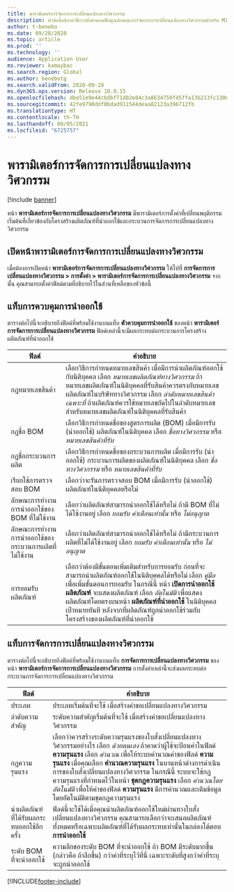 ```yaml
---
title: พารามิเตอร์การจัดการการเปลี่ยนแปลงทางวิศวกรรม
description: หัวข้อนี้อธิบายวิธีการตั้งค่าคอนฟิกคุณลักษณะการจัดการการเปลี่ยนแปลงทางวิศวกรรมสำหรับ Microsoft Dynamics 365 Supply Chain Management
author: t-benebo
ms.date: 09/28/2020
ms.topic: article
ms.prod: ''
ms.technology: ''
audience: Application User
ms.reviewer: kamaybac
ms.search.region: Global
ms.author: benebotg
ms.search.validFrom: 2020-09-28
ms.dyn365.ops.version: Release 10.0.15
ms.openlocfilehash: dbe51e9e44cbdbf71d02e84c3a8634750f45ffa13b213fc1306a1047fb9e0b63
ms.sourcegitcommit: 42fe9790ddf0bdad911544deaa82123a396712fb
ms.translationtype: HT
ms.contentlocale: th-TH
ms.lasthandoff: 08/05/2021
ms.locfileid: "6725757"
---
```

# <a name="engineering-change-management-parameters"></a>พารามิเตอร์การจัดการการเปลี่ยนแปลงทางวิศวกรรม

[!include [banner](../includes/banner.md)]

หน้า **พารามิเตอร์การจัดการการเปลี่ยนแปลงทางวิศวกรรม** มีพารามิเตอร์การตั้งค่าที่เปลี่ยนพฤติกรรมเริ่มต้นที่เกี่ยวข้องกับโครงสร้างผลิตภัณฑ์ที่นำออกใช้และกระบวนการจัดการการเปลี่ยนแปลงทางวิศวกรรม

## <a name="open-the-engineering-change-management-parameters-page"></a>เปิดหน้าพารามิเตอร์การจัดการการเปลี่ยนแปลงทางวิศวกรรม

เมื่อต้องการเปิดหน้า **พารามิเตอร์การจัดการการเปลี่ยนแปลงทางวิศวกรรม** ให้ไปที่ **การจัดการการเปลี่ยนแปลงทางวิศวกรรม \> การตั้งค่า \> พารามิเตอร์การจัดการการเปลี่ยนแปลงทางวิศวกรรม** จากนั้น คุณสามารถตั้งค่าฟิลด์ตามที่อธิบายไว้ในส่วนที่เหลือของหัวข้อนี้

## <a name="release-control-tab"></a>แท็บการควบคุมการนำออกใช้

ตารางต่อไปนี้จะอธิบายถึงฟิลด์ที่พร้อมใช้งานบนแท็บ **ตัวควบคุมการนำออกใช้** ของหน้า **พารามิเตอร์การจัดการการเปลี่ยนแปลงทางวิศวกรรม** ฟิลด์เหล่านี้จะมีผลกระทบต่อกระบวนการโครงสร้างผลิตภัณฑ์ที่นำออกใช้

| ฟิลด์ | คำอธิบาย |
|---|---|
| กฎหมายเลขสินค้า | เลือกวิธีการกำหนดหมายเลขสินค้า เมื่อมีการนำผลิตภัณฑ์ออกใช้กับนิติบุคคล เลือก *หมายเลขผลิตภัณฑ์ทางวิศวกรรม* ถ้าหมายเลขผลิตภัณฑ์ในนิติบุคคลที่รับสินค้าควรตรงกับหมายเลขผลิตภัณฑ์ในบริษัททางวิศวกรรม เลือก *ลำดับหมายเลขสินค้าเฉพาะที่* ถ้าผลิตภัณฑ์ควรใช้หมายเลขถัดไปในลำดับหมายเลขสำหรับหมายเลขผลิตภัณฑ์ในนิติบุคคลที่รับสินค้า |
| กฎชื่อ BOM | เลือกวิธีการกำหนดชื่อของสูตรการผลิต (BOM) เมื่อมีการรับ (นำออกใช้) ผลิตภัณฑ์ในนิติบุคคล เลือก *ชื่อทางวิศวกรรม* หรือ *หมายเลขสินค้าที่รับ* |
| กฎชื่อกระบวนการผลิต | เลือกวิธีการกำหนดชื่อของกระบวนการผลิต เมื่อมีการรับ (นำออกใช้) กระบวนการผลิตของผลิตภัณฑ์ในนิติบุคคล เลือก *ชื่อทางวิศวกรรม* หรือ *หมายเลขสินค้าที่รับ* |
| เรียกใช้การตรวจสอบ BOM | เลือกว่าจะรันการตรวจสอบ BOM เมื่อมีการรับ (นำออกใช้) ผลิตภัณฑ์ในนิติบุคคลหรือไม่ |
| ลักษณะการทำงานการนำออกใช้ของ BOM ที่ไม่ใช้งาน | เลือกว่าผลิตภัณฑ์สามารถนำออกใช้ได้หรือไม่ ถ้ามี BOM ที่ไม่ได้ใช้งานอยู่ เลือก *ยอมรับ* *คำเตือนเท่านั้น* หรือ *ไม่อนุญาต* |
| ลักษณะการทำงานการนำออกใช้ของกระบวนการผลิตที่ไม่ใช้งาน | เลือกว่าผลิตภัณฑ์สามารถนำออกใช้ได้หรือไม่ ถ้ามีกระบวนการผลิตที่ไม่ได้ใช้งานอยู่ เลือก *ยอมรับ* *คำเตือนเท่านั้น* หรือ *ไม่อนุญาต*|
| การยอมรับผลิตภัณฑ์ | เลือกว่าต้องมีขั้นตอนเพิ่มเติมสำหรับการยอมรับ ก่อนที่จะสามารถนำผลิตภัณฑ์ออกใช้ในนิติบุคคลได้หรือไม่ เลือก *คู่มือ* เพื่อเพิ่มขั้นตอนการยอมรับ ในกรณีนี้ หน้า **เปิดการนำออกใช้ผลิตภัณฑ์** จะแสดงผลิตภัณฑ์ เลือก *อัตโนมัติ* เพื่อแสดงผลิตภัณฑ์โดยตรงบนหน้า **ผลิตภัณฑ์ที่นำออกใช้** ในนิติบุคคลเป้าหมายทันที หลังจากที่ผลิตภัณฑ์ถูกนำออกใช้ร่วมกับโครงสร้างของผลิตภัณฑ์ที่นำออกใช้ |

## <a name="engineering-change-management-tab"></a>แท็บการจัดการการเปลี่ยนแปลงทางวิศวกรรม

ตารางต่อไปนี้จะอธิบายถึงฟิลด์ที่พร้อมใช้งานบนแท็บ **การจัดการการเปลี่ยนแปลงทางวิศวกรรม** ของหน้า **พารามิเตอร์การจัดการการเปลี่ยนแปลงทางวิศวกรรม** การตั้งค่าเหล่านี้จะส่งผลกระทบต่อกระบวนการจัดการการเปลี่ยนแปลงทางวิศวกรรม

| ฟิลด์ | คำอธิบาย |
|---|---|
| ประเภท | ประเภทเริ่มต้นที่จะใช้ เมื่อสร้างคำขอเปลี่ยนแปลงทางวิศวกรรม |
| ลำดับความสำคัญ | ระดับความสำคัญเริ่มต้นที่จะใช้ เมื่อสร้างคำขอเปลี่ยนแปลงทางวิศวกรรม |
| กฎความรุนแรง | เลือกว่าควรสร้างระดับความรุนแรงของใบสั่งเปลี่ยนแปลงทางวิศวกรรมอย่างไร เลือก *ด้วยตนเอง* ถ้าคาดว่าผู้ใช้จะป้อนค่าในฟิลด์ **ความรุนแรง** เลือก *คำนวณ* เพื่อให้ระบบคำนวณค่าของฟิลด์ **ความรุนแรง** เมื่อคุณเลือก **คำนวณความรุนแรง** ในบานหน้าต่างการดำเนินการของใบสั่งเปลี่ยนแปลงทางวิศวกรรม ในกรณีนี้ ระบบจะใช้กฎความรุนแรงที่กำหนดไว้ในหน้า **ชุดกฎความรุนแรง** เลือก *คำนวณโดยอัตโนมัติ* เพื่อให้ค่าของฟิลด์ **ความรุนแรง** มีการคำนวณและเติมข้อมูลโดยอัตโนมัติตามชุดกฎความรุนแรง |
| นำผลิตภัณฑ์ที่ได้รับผลกระทบออกใช้อีกครั้ง | ฟิลด์นี้จะใช้ได้เมื่อคุณนำผลิตภัณฑ์ออกใช้ใหม่ผ่านทางใบสั่งเปลี่ยนแปลงทางวิศวกรรม คุณสามารถเลือกว่าจะเสนอผลิตภัณฑ์ทั้งหมดหรือเฉพาะผลิตภัณฑ์ที่ได้รับผลกระทบเท่านั้นในกล่องโต้ตอบ **การนำออกใช้** |
| ระดับ BOM ที่จะนำออกใช้ | ความลึกของระดับ BOM ที่จะนำออกใช้ ถ้า BOM มีระดับมากขึ้น (กล่าวคือ ถ้าลึกขึ้น) กว่าค่าที่ระบุไว้ที่นี่ เฉพาะระดับที่สูงกว่าค่าที่ระบุจะถูกนำออกใช้ |


[!INCLUDE[footer-include](../../includes/footer-banner.md)]